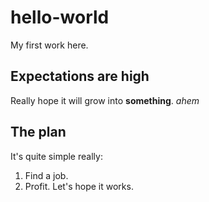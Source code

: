 # hello-world
My first work here.
## Expectations are high
Really hope it will grow into **something**. *ahem*
## The plan
It's quite simple really:
1. Find a job.
2. Profit.
Let's hope it works.
